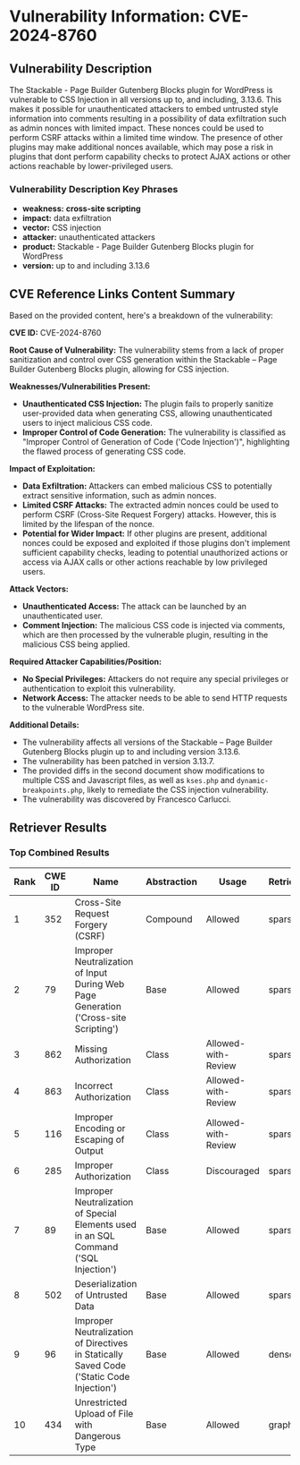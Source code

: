 # Vulnerability Information: CVE-2024-8760

## Vulnerability Description
The Stackable - Page Builder Gutenberg Blocks plugin for WordPress is vulnerable to CSS Injection in all versions up to, and including, 3.13.6. This makes it possible for unauthenticated attackers to embed untrusted style information into comments resulting in a possibility of data exfiltration such as admin nonces with limited impact. These nonces could be used to perform CSRF attacks within a limited time window. The presence of other plugins may make additional nonces available, which may pose a risk in plugins that dont perform capability checks to protect AJAX actions or other actions reachable by lower-privileged users.

### Vulnerability Description Key Phrases
- **weakness:** **cross-site scripting**
- **impact:** data exfiltration
- **vector:** CSS injection
- **attacker:** unauthenticated attackers
- **product:** Stackable - Page Builder Gutenberg Blocks plugin for WordPress
- **version:** up to and including 3.13.6

## CVE Reference Links Content Summary
Based on the provided content, here's a breakdown of the vulnerability:

**CVE ID:** CVE-2024-8760

**Root Cause of Vulnerability:** The vulnerability stems from a lack of proper sanitization and control over CSS generation within the Stackable – Page Builder Gutenberg Blocks plugin, allowing for CSS injection.

**Weaknesses/Vulnerabilities Present:**
*   **Unauthenticated CSS Injection:** The plugin fails to properly sanitize user-provided data when generating CSS, allowing unauthenticated users to inject malicious CSS code.
*   **Improper Control of Code Generation:** The vulnerability is classified as "Improper Control of Generation of Code ('Code Injection')", highlighting the flawed process of generating CSS code.

**Impact of Exploitation:**
*   **Data Exfiltration:** Attackers can embed malicious CSS to potentially extract sensitive information, such as admin nonces.
*   **Limited CSRF Attacks:** The extracted admin nonces could be used to perform CSRF (Cross-Site Request Forgery) attacks. However, this is limited by the lifespan of the nonce.
*   **Potential for Wider Impact:** If other plugins are present, additional nonces could be exposed and exploited if those plugins don't implement sufficient capability checks, leading to potential unauthorized actions or access via AJAX calls or other actions reachable by low privileged users.

**Attack Vectors:**
*   **Unauthenticated Access:** The attack can be launched by an unauthenticated user.
*   **Comment Injection:** The malicious CSS code is injected via comments, which are then processed by the vulnerable plugin, resulting in the malicious CSS being applied.

**Required Attacker Capabilities/Position:**
*   **No Special Privileges:** Attackers do not require any special privileges or authentication to exploit this vulnerability.
*   **Network Access:** The attacker needs to be able to send HTTP requests to the vulnerable WordPress site.

**Additional Details:**
* The vulnerability affects all versions of the Stackable – Page Builder Gutenberg Blocks plugin up to and including version 3.13.6.
* The vulnerability has been patched in version 3.13.7.
* The provided diffs in the second document show modifications to multiple CSS and Javascript files, as well as `kses.php` and `dynamic-breakpoints.php`, likely to remediate the CSS injection vulnerability.
* The vulnerability was discovered by Francesco Carlucci.

## Retriever Results

### Top Combined Results

| Rank | CWE ID | Name | Abstraction | Usage  | Retrievers | Individual Scores |
|------|--------|------|-------------|-------|------------|-------------------|
| 1 | 352 | Cross-Site Request Forgery (CSRF) | Compound | Allowed | sparse | 0.605 |
| 2 | 79 | Improper Neutralization of Input During Web Page Generation ('Cross-site Scripting') | Base | Allowed | sparse | 0.533 |
| 3 | 862 | Missing Authorization | Class | Allowed-with-Review | sparse | 0.521 |
| 4 | 863 | Incorrect Authorization | Class | Allowed-with-Review | sparse | 0.504 |
| 5 | 116 | Improper Encoding or Escaping of Output | Class | Allowed-with-Review | sparse | 0.498 |
| 6 | 285 | Improper Authorization | Class | Discouraged | sparse | 0.498 |
| 7 | 89 | Improper Neutralization of Special Elements used in an SQL Command ('SQL Injection') | Base | Allowed | sparse | 0.477 |
| 8 | 502 | Deserialization of Untrusted Data | Base | Allowed | sparse | 0.460 |
| 9 | 96 | Improper Neutralization of Directives in Statically Saved Code ('Static Code Injection') | Base | Allowed | dense | 0.548 |
| 10 | 434 | Unrestricted Upload of File with Dangerous Type | Base | Allowed | graph | 0.003 |

